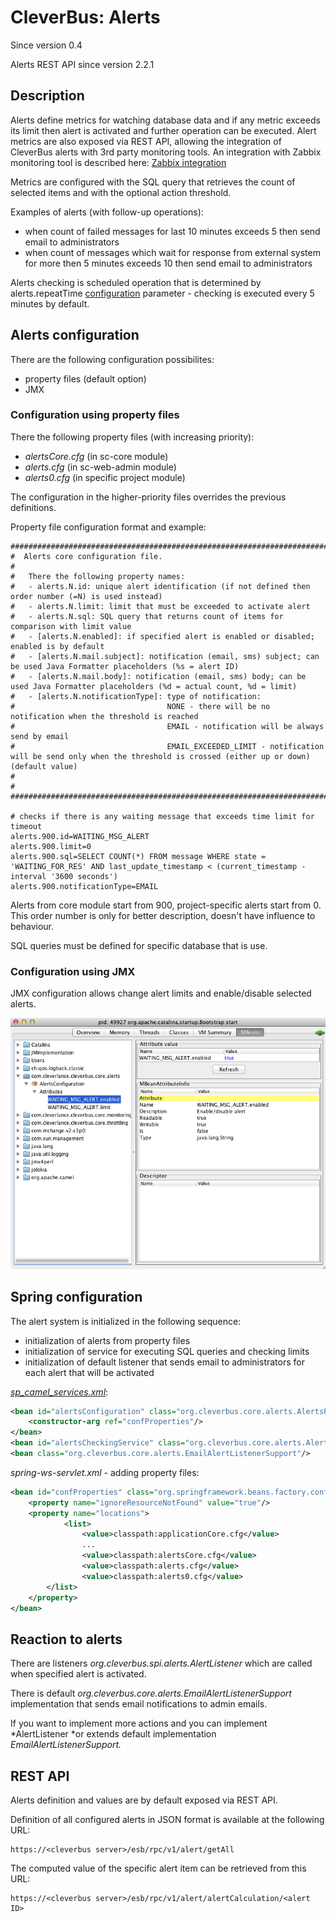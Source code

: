 # CleverBus: Alerts

Since version 0.4

Alerts REST API since version 2.2.1

## Description

Alerts define metrics for watching database data and if any metric exceeds its limit then alert is activated and further operation can be executed. Alert metrics are also exposed via REST API, allowing the integration of CleverBus alerts with 3rd party monitoring tools. An integration with Zabbix monitoring tool is described here: [Zabbix integration](Zabbix-integration)

Metrics are configured with the SQL query that retrieves the count of selected items and with the optional action threshold.

Examples of alerts (with follow-up operations):

-   when count of failed messages for last 10 minutes exceeds 5 then send email to administrators
-   when count of messages which wait for response from external system for more then 5 minutes exceeds 10 then send email to administrators

Alerts checking is scheduled operation that is determined by alerts.repeatTime [configuration](Configuration) parameter - checking is executed every 5 minutes by default.

## Alerts configuration

There are the following configuration possibilites:

-   property files (default option)
-   JMX

### Configuration using property files

There the following property files (with increasing priority):

-   *alertsCore.cfg* (in sc-core module)
-   *alerts.cfg* (in sc-web-admin module)
-   *alerts0.cfg* (in specific project module)

 
The configuration in the higher-priority files overrides the previous definitions.
 
Property file configuration format and example:

``` 
###############################################################################
#  Alerts core configuration file.
#
#   There the following property names:
#   - alerts.N.id: unique alert identification (if not defined then order number (=N) is used instead)
#   - alerts.N.limit: limit that must be exceeded to activate alert
#   - alerts.N.sql: SQL query that returns count of items for comparison with limit value
#   - [alerts.N.enabled]: if specified alert is enabled or disabled; enabled is by default
#   - [alerts.N.mail.subject]: notification (email, sms) subject; can be used Java Formatter placeholders (%s = alert ID)
#   - [alerts.N.mail.body]: notification (email, sms) body; can be used Java Formatter placeholders (%d = actual count, %d = limit)
#   - [alerts.N.notificationType]: type of notification:
#                                  NONE - there will be no notification when the threshold is reached
#                                  EMAIL - notification will be always send by email
#                                  EMAIL_EXCEEDED_LIMIT - notification will be send only when the threshold is crossed (either up or down) (default value)
#
#
###############################################################################

# checks if there is any waiting message that exceeds time limit for timeout
alerts.900.id=WAITING_MSG_ALERT
alerts.900.limit=0
alerts.900.sql=SELECT COUNT(*) FROM message WHERE state = 'WAITING_FOR_RES' AND last_update_timestamp < (current_timestamp - interval '3600 seconds')
alerts.900.notificationType=EMAIL
```

Alerts from core module start from 900, project-specific alerts start from 0. This order number is only for better description, doesn't have influence to behaviour.

SQL queries must be defined for specific database that is use.

### Configuration using JMX

JMX configuration allows change alert limits and enable/disable selected alerts.

![ ](attachments/524334/917546.png)

## Spring configuration

The alert system is initialized in the following sequence:

-   initialization of alerts from property files
-   initialization of service for executing SQL queries and checking limits
-   initialization of default listener that sends email to administrators for each alert that will be activated

*[sp\_camel\_services.xml](Maven-and-Spring)*:

``` xml
<bean id="alertsConfiguration" class="org.cleverbus.core.alerts.AlertsPropertiesConfiguration">
	<constructor-arg ref="confProperties"/>
</bean>
<bean id="alertsCheckingService" class="org.cleverbus.core.alerts.AlertsCheckingServiceDbImpl"/>
<bean class="org.cleverbus.core.alerts.EmailAlertListenerSupport"/>
```

*spring-ws-servlet.xml* - adding property files:

``` xml
<bean id="confProperties" class="org.springframework.beans.factory.config.PropertiesFactoryBean">
	<property name="ignoreResourceNotFound" value="true"/>
	<property name="locations">
            <list>
                <value>classpath:applicationCore.cfg</value>
                ...
                <value>classpath:alertsCore.cfg</value>
                <value>classpath:alerts.cfg</value>
                <value>classpath:alerts0.cfg</value>
    	</list>
	</property>
</bean>
```

## Reaction to alerts

There are listeners *org.cleverbus.spi.alerts.AlertListener* which are called when specified alert is activated. 

There is default *org.cleverbus.core.alerts.EmailAlertListenerSupport* implementation that  sends email notifications to admin emails.

If you want to implement more actions and you can implement *AlertListener *or extends default implementation *EmailAlertListenerSupport.*

## REST API

Alerts definition and values are by default exposed via REST API. 

Definition of all configured alerts in JSON format is available at the following URL:

```
https://<cleverbus server>/esb/rpc/v1/alert/getAll
```

The computed value of the specific alert item can be retrieved from this URL:

```
https://<cleverbus server>/esb/rpc/v1/alert/alertCalculation/<alert ID>
```

